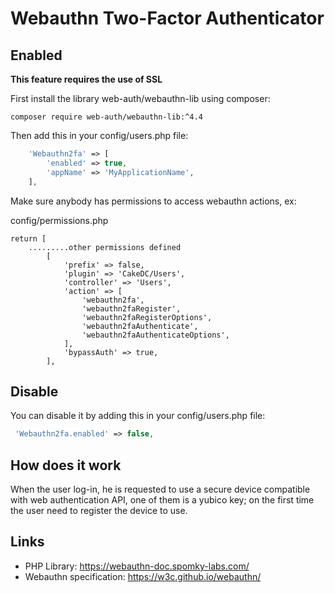 Webauthn Two-Factor Authenticator
=================================

Enabled
-------
**This feature requires the use of SSL**

First install the library web-auth/webauthn-lib using composer:

```
composer require web-auth/webauthn-lib:^4.4
```

Then add this in your config/users.php file:

```php
    'Webauthn2fa' => [
        'enabled' => true,
        'appName' => 'MyApplicationName',
    ],
```
Make sure anybody has permissions to access webauthn actions, ex:

config/permissions.php
```
return [
    .........other permissions defined
        [
            'prefix' => false,
            'plugin' => 'CakeDC/Users',
            'controller' => 'Users',
            'action' => [
                'webauthn2fa',
                'webauthn2faRegister',
                'webauthn2faRegisterOptions',
                'webauthn2faAuthenticate',
                'webauthn2faAuthenticateOptions',
            ],
            'bypassAuth' => true,
        ],
```

Disable
-------
You can disable it by adding this in your config/users.php file:

```php
 'Webauthn2fa.enabled' => false,
```

How does it work
----------------
When the user log-in, he is requested to use a secure device compatible with
web authentication API, one of them is a yubico key; on the first
time the user need to register the device to use.

Links
-----
- PHP Library: https://webauthn-doc.spomky-labs.com/
- Webauthn specification: https://w3c.github.io/webauthn/

